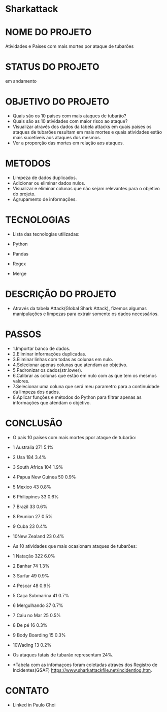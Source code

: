 # Sharkattack
 
# NOME DO PROJETO
Atividades e Paises com mais mortes por ataque de tubarões

# STATUS DO PROJETO
em andamento

# OBJETIVO DO PROJETO
- Quais são os 10 paises com mais ataques de tubarão?
- Quais são as 10 atividades com maior risco ao ataque?
- Visualizar através dos dados da tabela attacks em quais paises os ataques de tubarões resultam em mais mortes e quais atividades estão mais    sucetíveis aos ataques dos mesmos.
- Ver a proporção das mortes em relação aos ataques.

# METODOS
- Limpeza de dados duplicados.
- Adicionar  ou eliminar dados nulos.
- Visualizar e eliminar colunas que não sejam relevantes para o objetivo do projeto.
- Agrupamento de informações.


# TECNOLOGIAS 
- Lista das tecnologias utilizadas:

- Python
- Pandas
- Regex
- Merge


# DESCRIÇÃO DO PROJETO
- Através da tabela Attack(Global Shark Attack), fizemos algumas manipulações e limpezas para extrair somente os dados necessários.

# PASSOS
- 1.Importar banco de dados.
- 2.Eliminar informações duplicadas.
- 3.Eliminar linhas com todas as colunas em nulo.
- 4.Selecionar apenas colunas que atendam ao objetivo.
- 5.Padronizar os dados(str.lower).
- 6.Calibrar as colunas que estão em nulo com as que tem os mesmos valores.
- 7.Selecionar uma coluna que será meu parametro para a continuidade da limpeza dos dados.
- 8.Aplicar funções e métodos do Python para filtrar apenas as informações que atendam o objetivo.

# CONCLUSÂO
- O pais 10 países com mais mortes ppor ataque de tubarão:

- 1	Australia	      271     5.1%
- 2	Usa	              184     3.4%
- 3	South Africa      104     1.9%
- 4	Papua New Guinea   50     0.9%
- 5	Mexico	           43     0.8%
- 6	Philippines	       33     0.6%
- 7	Brazil	           33     0.6%
- 8	Reunion	           27     0.5%
- 9	Cuba	           23     0.4%
- 10New Zealand	       23     0.4%

- As 10 atividades que mais ocasionam ataques de tubarões:

- 1	Natação	        322       6.0%
- 2	Banhar	         74       1.3%
- 3	Surfar        	 49       0.9%
- 4	Pescar	         48       0.9%
- 5	Caça Submarina	 41       0.7%
- 6	Mergulhando	     37       0.7%
- 7	Caiu no Mar	     25       0.5%   
- 8	De pé	         16       0.3%
- 9	Body Boarding    15       0.3%
- 10Wading           13       0.2%

- Os ataques fatais de tubarão representam 24%.

- *Tabela com as infomaçoes foram coletadas através dos Registro de Incidentes(GSAF) https://www.sharkattackfile.net/incidentlog.htm.

# CONTATO
- Linked in Paulo Choi